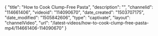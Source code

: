 {
    "title": "How to Cook Clump-Free Pasta",
    "description": "",
    "channelid": "114661406",
    "videoid": "114090670",
    "date_created": "1503707175",
    "date_modified": "1505842606",
    "type": "captivate",
    "layout": "channelVideo",
    "url": "\/latest-videos\/how-to-cook-clump-free-pasta-mp4\/114661406-114090670"
}